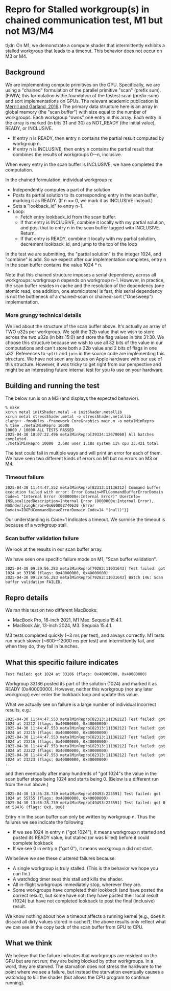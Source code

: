 # Repro for Stalled workgroup(s) in chained communication test, M1 but not M3/M4

tl;dr: On M1, we demonstrate a compute shader that intermittently exhibits a stalled workgroup that leads to a timeout. This behavior does not occur on M3 or M4.

## Background

We are implementing compute primitives on the GPU. Specifically, we are using a "chained" formulation of the parallel primitive "scan" (prefix sum). (FWIW, this formulation is the foundation of the fastest scan (prefix-sum) and sort implementations on GPUs. The relevant academic publication is [Merrill and Garland, 2016](https://research.nvidia.com/publication/2016-03_single-pass-parallel-prefix-scan-decoupled-look-back).) The primary data structure here is an array in global memory (the "scan buffer") with size equal to the number of workgroups. Each workgroup "owns" one entry in this array. Each entry in the array is marked (in bits 31 and 30) as NOT_READY (the initial value), READY, or INCLUSIVE.

- If entry n is READY, then entry n contains the partial result computed by workgroup n.
- If entry n is INCLUSIVE, then entry n contains the partial result that combines the results of workgroups 0--n, inclusive.

When every entry in the scan buffer is INCLUSIVE, we have completed the computation.

In the chained formulation, individual workgroup n:

- Independently computes a part of the solution
- Posts its partial solution to its corresponding entry in the scan buffer, marking it as READY. (If n == 0, we mark it as INCLUSIVE instead.)
- Sets a "lookback_id" to entry n-1.
- Loop:
  - Fetch entry lookback_id from the scan buffer.
  - If that entry is INCLUSIVE, combine it locally with my partial solution, and post that to entry n in the scan buffer tagged with INCLUSIVE. Return.
  - If that entry is READY, combine it locally with my partial solution, decrement lookback_id, and jump to the top of the loop

In the test we are submitting, the "partial solution" is the integer 1024, and "combine" is add. So we expect after our implementation completes, entry n in the scan buffer contains the value 1024 \* n.

Note that this chained structure imposes a serial dependency across all workgroups: workgroup n depends on workgroup n-1. However, in practice, the scan buffer resides in cache and the resolution of the dependency (one atomic read, one addition, one atomic store) is fast; this serial dependency is not the bottleneck of a chained-scan or chained-sort ("Onesweep") implementation.

### More grungy technical details

We lied about the structure of the scan buffer above. It's actually an array of TWO u32s per workgroup. We split the 32b value that we wish to store across the two u32s (in bits 15:0) and store the flag values in bits 31:30. We choose this structure because we wish to use all 32 bits of the value in our computations and can't store both a 32b value and 2 bits of flags in one u32. References to `split` and `join` in the source code are implementing this structure. We have not seen any issues on Apple hardware with our use of this structure. However, it was tricky to get right from our perspective and might be an interesting future internal test for you to use on your hardware.

## Building and running the test

The below run is on a M3 (and displays the expected behavior).

```
% make
xcrun metal initShader.metal -o initShader.metallib
xcrun metal stressShader.metal -o stressShader.metallib
clang++ -fmodules -framework CoreGraphics main.m -o metalMinRepro
% time ./metalMinRepro 10000
10000 / 10000 ALL TESTS PASSED
2025-04-30 10:07:22.496 metalMinRepro[39334:12670060] All batches completed.
./metalMinRepro 10000  2.68s user 1.18s system 11% cpu 33.421 total
```

The test could fail in multiple ways and will print an error for each of them. We have seen two different kinds of errors on M1 but no errors on M3 or M4.

### Timeout failure

```
2025-04-30 11:44:47.552 metalMinRepro[82313:11136212] Command buffer execution failed with error: Error Domain=MTLCommandBufferErrorDomain Code=1 "Internal Error (0000000e:Internal Error)" UserInfo={NSLocalizedDescription=Internal Error (0000000e:Internal Error), NSUnderlyingError=0x600002740630 {Error Domain=IOGPUCommandQueueErrorDomain Code=14 "(null)"}}
```

Our understanding is Code=1 indicates a timeout. We surmise the timeout is because of a workgroup stall.

### Scan buffer validation failure

We look at the results in our scan buffer array.

We have seen one specific failure mode on M1, "Scan buffer validation".

```
2025-04-30 09:29:56.283 metalMinRepro[79282:11031643] Test failed: got 1024 at 33186 (flags: 0x40000000, 0x40000000)
2025-04-30 09:29:56.283 metalMinRepro[79282:11031643] Batch 146: Scan buffer validation FAILED.
```

## Repro details

We ran this test on two different MacBooks:

- MacBook Pro, 16-inch 2021, M1 Max. Sequoia 15.4.1.
- MacBook Air, 13-inch 2024, M3. Sequoia 15.4.1.

M3 tests completed quickly (~3 ms per test), and always correctly.
M1 tests run much slower (~600--12000 ms per test) and intermittently fail, and when they do, they fail in bunches.

## What this specific failure indicates

`Test failed: got 1024 at 33186 (flags: 0x40000000, 0x40000000)`

Workgroup 33186 posted its part of the solution (1024) and marked it as READY (0x40000000). However, neither this workgroup (nor any later workgroup) ever enter the lookback loop and update this value.

What we actually see on failure is a large number of individual incorrect results, e.g.:

```
2025-04-30 11:44:47.553 metalMinRepro[82313:11136212] Test failed: got 1024 at 23212 (flags: 0x40000000, 0x40000000)
2025-04-30 11:44:47.553 metalMinRepro[82313:11136212] Test failed: got 1024 at 23215 (flags: 0x40000000, 0x40000000)
2025-04-30 11:44:47.553 metalMinRepro[82313:11136212] Test failed: got 1024 at 23216 (flags: 0x40000000, 0x40000000)
2025-04-30 11:44:47.553 metalMinRepro[82313:11136212] Test failed: got 1024 at 23222 (flags: 0x40000000, 0x40000000)
2025-04-30 11:44:47.553 metalMinRepro[82313:11136212] Test failed: got 1024 at 23223 (flags: 0x40000000, 0x40000000)
...
```

and then eventually after many hundreds of "got 1024"s the value in the scan buffer stops being 1024 and starts being 0. (Below is a different run from the run above.)

```
2025-04-30 13:36:28.739 metalMinRepro[49493:223591] Test failed: got 1024 at 55755 (flags: 0x40000000, 0x40000000)
2025-04-30 13:36:28.739 metalMinRepro[49493:223591] Test failed: got 0 at 58476 (flags: 0x0, 0x0)
```

Entry n in the scan buffer can only be written by workgroup n. Thus the failures we see indicate the following:

- If we see 1024 in entry n ("got 1024"), it means workgroup n started and posted its READY value, but stalled (or was killed) before it could complete lookback
- If we see 0 in entry n ("got 0"), it means workgroup n did not start.

We believe we see these clustered failures because:

- A single workgroup is truly stalled. (This is the behavior we hope you can fix.)
- A watchdog timer sees this stall and kills the shader.
- All in-flight workgroups immediately stop, wherever they are.
- Some workgroups have completed their lookback (and have posted the correct result), but some have not; they have posted their local result (1024) but have not completed lookback to post the final (inclusive) result.

We know nothing about how a timeout affects a running kernel (e.g., does it discard all dirty values stored in cache?); the above results only reflect what we can see in the copy back of the scan buffer from GPU to CPU.

## What we think

We believe that the failure indicates that workgroups are resident on the GPU but are not run; they are being blocked by other workgroups. In a word, they are starved. The starvation does not stress the hardware to the point where we see a failure, but instead the starvation eventually causes a watchdog to kill the shader (but allows the CPU program to continue running).
